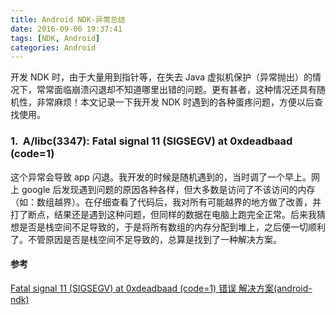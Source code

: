 ```yaml
---
title: Android NDK-异常总结
date: 2016-09-06 19:37:41
tags: [NDK, Android]
categories: Android
---
```


开发 NDK 时，由于大量用到指针等，在失去 Java 虚拟机保护（异常抛出）的情况下，常常面临崩溃闪退却不知道哪里出错的问题。更有甚者，这种情况还具有随机性，非常麻烦！本文记录一下我开发 NDK 时遇到的各种蛋疼问题，方便以后查找使用。

<!--more-->

### 1.  A/libc(3347): Fatal signal 11 (SIGSEGV) at 0xdeadbaad (code=1)

这个异常会导致 app 闪退。我开发的时候是随机遇到的，当时调了一个早上。网上 google 后发现遇到问题的原因各种各样，但大多数是访问了不该访问的内存（如：数组越界）。在仔细查看了代码后，我对所有可能越界的地方做了改善，并打了断点，结果还是遇到这种问题，但同样的数据在电脑上跑完全正常。后来我猜想是否是栈空间不足导致的，于是将所有数组的内存分配到堆上，之后便一切顺利了。不管原因是否是栈空间不足导致的，总算是找到了一种解决方案。

#### 参考

[Fatal signal 11 (SIGSEGV) at 0xdeadbaad (code=1) 错误 解决方案(android-ndk)](http://blog.csdn.net/lancees/article/details/8896711)